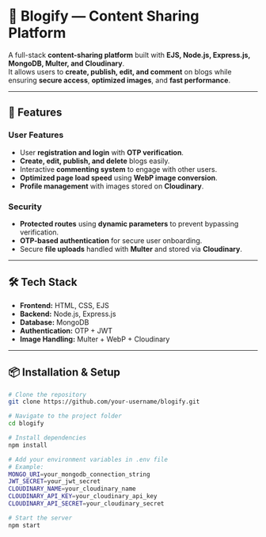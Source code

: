 # 📝 Blogify — Content Sharing Platform  

A full-stack **content-sharing platform** built with **EJS, Node.js, Express.js, MongoDB, Multer, and Cloudinary**.  
It allows users to **create, publish, edit, and comment** on blogs while ensuring **secure access**, **optimized images**, and **fast performance**.

---

## 🚀 Features

### **User Features**
- User **registration and login** with **OTP verification**.
- **Create, edit, publish, and delete** blogs easily.
- Interactive **commenting system** to engage with other users.
- **Optimized page load speed** using **WebP image conversion**.
- **Profile management** with images stored on **Cloudinary**.

### **Security**
- **Protected routes** using **dynamic parameters** to prevent bypassing verification.
- **OTP-based authentication** for secure user onboarding.
- Secure **file uploads** handled with **Multer** and stored via **Cloudinary**.

---

## 🛠️ Tech Stack

- **Frontend:** HTML, CSS, EJS  
- **Backend:** Node.js, Express.js  
- **Database:** MongoDB  
- **Authentication:** OTP + JWT  
- **Image Handling:** Multer + WebP + Cloudinary  

---

## 📦 Installation & Setup

```bash
# Clone the repository
git clone https://github.com/your-username/blogify.git

# Navigate to the project folder
cd blogify

# Install dependencies
npm install

# Add your environment variables in .env file
# Example:
MONGO_URI=your_mongodb_connection_string
JWT_SECRET=your_jwt_secret
CLOUDINARY_NAME=your_cloudinary_name
CLOUDINARY_API_KEY=your_cloudinary_api_key
CLOUDINARY_API_SECRET=your_cloudinary_secret

# Start the server
npm start
